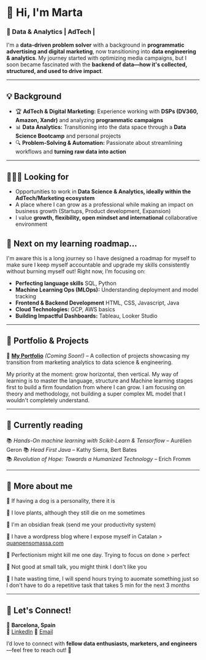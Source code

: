 
# 👋 Hi, I'm Marta

### 🚀 Data & Analytics | AdTech | 

I'm a **data-driven problem solver** with a background in **programmatic advertising and digital marketing**, now transitioning into **data engineering & analytics**. My journey started with optimizing media campaigns, but I soon became fascinated with the **backend of data—how it's collected, structured, and used to drive impact**.  

---

## 💡 Background  

- 🏆 **AdTech & Digital Marketing:** Experience working with **DSPs (DV360, Amazon, Xandr)** and analyzing **programmatic campaigns**  
- 📊 **Data Analytics:** Transitioning into the data space through a **Data Science Bootcamp** and personal projects  
- 🔍 **Problem-Solving & Automation:** Passionate about streamlining workflows and **turning raw data into action**  

---

## 👩🏻‍💻 Looking for

- Opportunities to work in **Data Science & Analytics, ideally within the AdTech/Marketing ecosystem**
- A place where I can grow as a professional while making an impact on business growth (Startups, Product development, Expansion)
- I value **growth, flexibility, open mindset and international** collaborative environment


## 🌱 Next on my learning roadmap...

I'm aware this is a long journey so I have designed a roadmap for myself to make sure I keep myself accountable and upgrade my skills consistently without burning myself out! 
Right now, I’m focusing on:  

- **Perfecting language skills** SQL, Python
- **Machine Learning Ops (MLOps):** Understanding deployment and model tracking  
- **Frontend & Backend Development** HTML, CSS, Javascript, Java
- **Cloud Technologies:** GCP, AWS basics  
- **Building Impactful Dashboards:** Tableau, Looker Studio


---


## 📂 Portfolio & Projects  

🔗 **[My Portfolio](#)** *(Coming Soon!)* – A collection of projects showcasing my transition from marketing analytics to data science & engineering.

My priority at the moment: grow horizontal, then vertical. My way of learning is to master the language, structure and Machine learning stages first to build a firm foundation from where I can grow. I am focusing on theory and methodology, not building a super complex ML model that I wouldn't completely  understand.  

---

## 📖 Currently reading

📚 *Hands-On machine learning with Scikit-Learn & Tensorflow* – Aurélien Geron 
📚 *Head First Java* – Kathy Sierra, Bert Bates  
📚 *Revolution of Hope: Towards a Humanized Technology* – Erich Fromm

---

## 🦋 More about me 

🐶 If having a dog is a personality, there it is

🌿 I love plants, although they still die on me sometimes

💎 I'm an obsidian freak (send me your productivity system)

💬 I have a wordpress blog where I expose myself in Catalan > [quanpensomassa.com](https://quanpensomassa.com/)

🚩 Perfectionism might kill me one day. Trying to focus on done > perfect

🚩 Not good at small talk, you  might think I don't like you

🚩 I hate wasting time, I will spend hours trying to auomate something just so I don't have to do a repetitive task that takes 5 min for the next 3 months

---

## 💬 Let's Connect!  

📍 **Barcelona, Spain**  
💼 [LinkedIn]([https://linkedin.com/in/martafillol](https://www.linkedin.com/in/martafillolbruguera/)) 
📧 [Email](mailto:martafillolbruguera@gmail.com)

I’d love to connect with **fellow data enthusiasts, marketers, and engineers**—feel free to reach out! 🚀  
